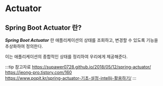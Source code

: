 # Actuator

## Spring Boot Actuator 란?

_**Spring Boot Actuator**_ 란 애플리케이션의 상태를 조회하고, 변경할 수 있도록 기능을 추상화하여 정의한다.

이는 애플리케이션의 종합적인 상태를 정리하여 우리에게 제공해준다.

:::tip 참고자료
<https://supawer0728.github.io/2018/05/12/spring-actuator/>  
<https://jeong-pro.tistory.com/160>  
<https://www.popit.kr/spring-actuator-기초-설정-intellij-활용하기/>
:::
